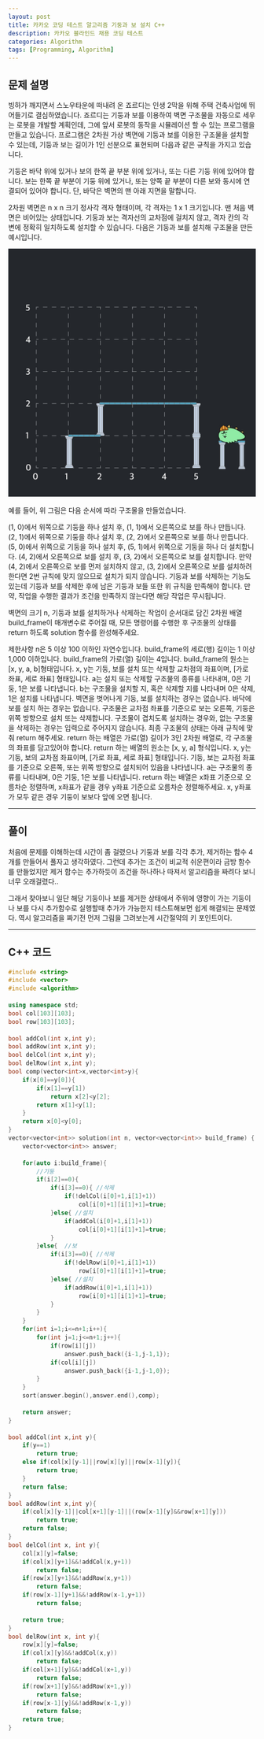 ```yaml
---
layout: post
title: 카카오 코딩 테스트 알고리즘 기둥과 보 설치 C++
description: 카카오 블라인드 채용 코딩 테스트
categories: Algorithm
tags: [Programming, Algorithm]
---
```


## 문제 설명

빙하가 깨지면서 스노우타운에 떠내려 온 죠르디는 인생 2막을 위해 주택 건축사업에 뛰어들기로 결심하였습니다. 죠르디는 기둥과 보를 이용하여 벽면 구조물을 자동으로 세우는 로봇을 개발할 계획인데, 그에 앞서 로봇의 동작을 시뮬레이션 할 수 있는 프로그램을 만들고 있습니다.
프로그램은 2차원 가상 벽면에 기둥과 보를 이용한 구조물을 설치할 수 있는데, 기둥과 보는 길이가 1인 선분으로 표현되며 다음과 같은 규칙을 가지고 있습니다.

기둥은 바닥 위에 있거나 보의 한쪽 끝 부분 위에 있거나, 또는 다른 기둥 위에 있어야 합니다.
보는 한쪽 끝 부분이 기둥 위에 있거나, 또는 양쪽 끝 부분이 다른 보와 동시에 연결되어 있어야 합니다.
단, 바닥은 벽면의 맨 아래 지면을 말합니다.

2차원 벽면은 n x n 크기 정사각 격자 형태이며, 각 격자는 1 x 1 크기입니다. 맨 처음 벽면은 비어있는 상태입니다. 기둥과 보는 격자선의 교차점에 걸치지 않고, 격자 칸의 각 변에 정확히 일치하도록 설치할 수 있습니다. 다음은 기둥과 보를 설치해 구조물을 만든 예시입니다.

![capture](/assets/images/posts/kakao-ex1.jpg)

예를 들어, 위 그림은 다음 순서에 따라 구조물을 만들었습니다.

(1, 0)에서 위쪽으로 기둥을 하나 설치 후, (1, 1)에서 오른쪽으로 보를 하나 만듭니다.
(2, 1)에서 위쪽으로 기둥을 하나 설치 후, (2, 2)에서 오른쪽으로 보를 하나 만듭니다.
(5, 0)에서 위쪽으로 기둥을 하나 설치 후, (5, 1)에서 위쪽으로 기둥을 하나 더 설치합니다.
(4, 2)에서 오른쪽으로 보를 설치 후, (3, 2)에서 오른쪽으로 보를 설치합니다.
만약 (4, 2)에서 오른쪽으로 보를 먼저 설치하지 않고, (3, 2)에서 오른쪽으로 보를 설치하려 한다면 2번 규칙에 맞지 않으므로 설치가 되지 않습니다. 기둥과 보를 삭제하는 기능도 있는데 기둥과 보를 삭제한 후에 남은 기둥과 보들 또한 위 규칙을 만족해야 합니다. 만약, 작업을 수행한 결과가 조건을 만족하지 않는다면 해당 작업은 무시됩니다.

벽면의 크기 n, 기둥과 보를 설치하거나 삭제하는 작업이 순서대로 담긴 2차원 배열 build_frame이 매개변수로 주어질 때, 모든 명령어를 수행한 후 구조물의 상태를 return 하도록 solution 함수를 완성해주세요.

제한사항
n은 5 이상 100 이하인 자연수입니다.
build_frame의 세로(행) 길이는 1 이상 1,000 이하입니다.
build_frame의 가로(열) 길이는 4입니다.
build_frame의 원소는 [x, y, a, b]형태입니다.
x, y는 기둥, 보를 설치 또는 삭제할 교차점의 좌표이며, [가로 좌표, 세로 좌표] 형태입니다.
a는 설치 또는 삭제할 구조물의 종류를 나타내며, 0은 기둥, 1은 보를 나타냅니다.
b는 구조물을 설치할 지, 혹은 삭제할 지를 나타내며 0은 삭제, 1은 설치를 나타냅니다.
벽면을 벗어나게 기둥, 보를 설치하는 경우는 없습니다.
바닥에 보를 설치 하는 경우는 없습니다.
구조물은 교차점 좌표를 기준으로 보는 오른쪽, 기둥은 위쪽 방향으로 설치 또는 삭제합니다.
구조물이 겹치도록 설치하는 경우와, 없는 구조물을 삭제하는 경우는 입력으로 주어지지 않습니다.
최종 구조물의 상태는 아래 규칙에 맞춰 return 해주세요.
return 하는 배열은 가로(열) 길이가 3인 2차원 배열로, 각 구조물의 좌표를 담고있어야 합니다.
return 하는 배열의 원소는 [x, y, a] 형식입니다.
x, y는 기둥, 보의 교차점 좌표이며, [가로 좌표, 세로 좌표] 형태입니다.
기둥, 보는 교차점 좌표를 기준으로 오른쪽, 또는 위쪽 방향으로 설치되어 있음을 나타냅니다.
a는 구조물의 종류를 나타내며, 0은 기둥, 1은 보를 나타냅니다.
return 하는 배열은 x좌표 기준으로 오름차순 정렬하며, x좌표가 같을 경우 y좌표 기준으로 오름차순 정렬해주세요.
x, y좌표가 모두 같은 경우 기둥이 보보다 앞에 오면 됩니다.

---

## 풀이

처음에 문제를 이해하는데 시간이 좀 걸렸으나 기둥과 보를 각각 추가, 제거하는 함수 4개를 만들어서 풀자고 생각하였다. 그런데 추가는 조건이 비교적 쉬운편이라 금방 함수를 만들었지만 제거 함수는 추가하듯이 조건을 하나하나 따져서 알고리즘을 짜려다 보니 너무 오래걸렸다..

그래서 찾아보니 일단 해당 기둥이나 보를 제거한 상태에서 주위에 영향이 가는 기둥이나 보를 다시 추가함수로 실행할때 추가가 가능한지 테스트해보면 쉽게 해결되는 문제였다. 역시 알고리즘을 짜기전 먼저 그림을 그려보는게 시간절약의 키 포인트이다.

---

## C++ 코드

```c++
#include <string>
#include <vector>
#include <algorithm>

using namespace std;
bool col[103][103];
bool row[103][103];

bool addCol(int x,int y);
bool addRow(int x,int y);
bool delCol(int x,int y);
bool delRow(int x,int y);
bool comp(vector<int>x,vector<int>y){
    if(x[0]==y[0]){
        if(x[1]==y[1])
            return x[2]<y[2];
        return x[1]<y[1];
    }
    return x[0]<y[0];
}
vector<vector<int>> solution(int n, vector<vector<int>> build_frame) {
    vector<vector<int>> answer;

    for(auto i:build_frame){
        //기둥
        if(i[2]==0){
            if(i[3]==0){ //삭제
                if(!delCol(i[0]+1,i[1]+1))
                    col[i[0]+1][i[1]+1]=true;
            }else{ //설치
                if(addCol(i[0]+1,i[1]+1))
                    col[i[0]+1][i[1]+1]=true;
            }
        }else{  //보
            if(i[3]==0){ //삭제
                if(!delRow(i[0]+1,i[1]+1))
                    row[i[0]+1][i[1]+1]=true;
            }else{ //설치
                if(addRow(i[0]+1,i[1]+1))
                    row[i[0]+1][i[1]+1]=true;
            }
        }
    }
    for(int i=1;i<=n+1;i++){
        for(int j=1;j<=n+1;j++){
            if(row[i][j])
                answer.push_back({i-1,j-1,1});
            if(col[i][j])
                answer.push_back({i-1,j-1,0});
        }
    }
    sort(answer.begin(),answer.end(),comp);

    return answer;
}

bool addCol(int x,int y){
    if(y==1)
        return true;
    else if(col[x][y-1]||row[x][y]||row[x-1][y]){
        return true;
    }
    return false;
}
bool addRow(int x,int y){
    if(col[x][y-1]||col[x+1][y-1]||(row[x-1][y]&&row[x+1][y]))
        return true;
    return false;
}
bool delCol(int x, int y){
    col[x][y]=false;
    if(col[x][y+1]&&!addCol(x,y+1))
        return false;
    if(row[x][y+1]&&!addRow(x,y+1))
        return false;
    if(row[x-1][y+1]&&!addRow(x-1,y+1))
        return false;

    return true;
}
bool delRow(int x, int y){
    row[x][y]=false;
    if(col[x][y]&&!addCol(x,y))
        return false;
    if(col[x+1][y]&&!addCol(x+1,y))
        return false;
    if(row[x+1][y]&&!addRow(x+1,y))
        return false;
    if(row[x-1][y]&&!addRow(x-1,y))
        return false;
    return true;
}

```
